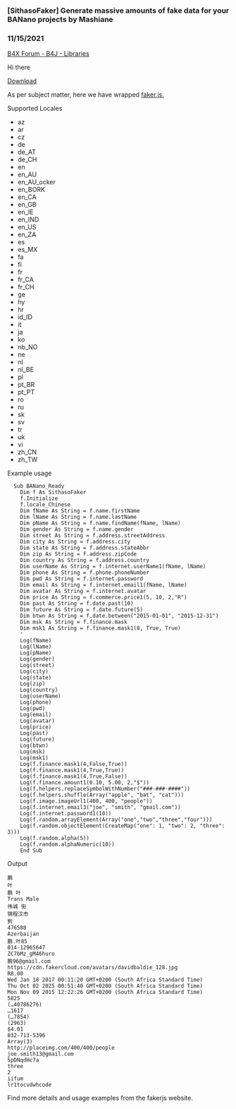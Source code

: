 ### [SithasoFaker] Generate massive amounts of fake data for your BANano projects by Mashiane
### 11/15/2021
[B4X Forum - B4J - Libraries](https://www.b4x.com/android/forum/threads/136031/)

Hi there  
  
[Download](https://github.com/Mashiane/SithasoFaker)  
  
As per subject matter, here we have wrapped [faker.js.](https://github.com/marak/Faker.js/)  
  
Supported Locales  

- az
- ar
- cz
- de
- de\_AT
- de\_CH
- en
- en\_AU
- en\_AU\_ocker
- en\_BORK
- en\_CA
- en\_GB
- en\_IE
- en\_IND
- en\_US
- en\_ZA
- es
- es\_MX
- fa
- fi
- fr
- fr\_CA
- fr\_CH
- ge
- hy
- hr
- id\_ID
- it
- ja
- ko
- nb\_NO
- ne
- nl
- nl\_BE
- pl
- pt\_BR
- pt\_PT
- ro
- ru
- sk
- sv
- tr
- uk
- vi
- zh\_CN
- zh\_TW

  
Example usage  
  

```B4X
  Sub BANano_Ready  
    Dim f As SithasoFaker  
    f.Initialize  
    f.locale_Chinese  
    Dim fName As String = f.name.firstName  
    Dim lName As String = f.name.lastName  
    Dim pName As String = f.name.findName(fName, lName)  
    Dim gender As String = f.name.gender  
    Dim street As String = f.address.streetAddress  
    Dim city As String = f.address.city  
    Dim state As String = f.address.stateAbbr  
    Dim zip As String = f.address.zipCode  
    Dim country As String = f.address.country  
    Dim userName As String = f.internet.userName1(fName, lName)  
    Dim phone As String = f.phone.phoneNumber  
    Dim pwd As String = f.internet.password  
    Dim email As String = f.internet.email1(fName, lName)  
    Dim avatar As String = f.internet.avatar  
    Dim price As String = f.commerce.price1(5, 10, 2,"R")  
    Dim past As String = f.date.past(10)  
    Dim future As String = f.date.future(5)  
    Dim btwn As String = f.date.between("2015-01-01", "2015-12-31")  
    Dim msk As String = f.finance.mask  
    Dim msk1 As String = f.finance.mask1(8, True, True)  
    '  
    Log(fName)  
    Log(lName)  
    Log(pName)  
    Log(gender)  
    Log(street)  
    Log(city)  
    Log(state)  
    Log(zip)  
    Log(country)  
    Log(userName)  
    Log(phone)  
    Log(pwd)  
    Log(email)  
    Log(avatar)  
    Log(price)  
    Log(past)  
    Log(future)  
    Log(btwn)  
    Log(msk)  
    Log(msk1)  
    Log(f.finance.mask1(4,False,True))  
    Log(f.finance.mask1(4,True,True))  
    Log(f.finance.mask1(4,True,False))  
    Log(f.finance.amount1(0.10, 5.00, 2,"$"))  
    Log(f.helpers.replaceSymbolWithNumber("###-###-####"))  
    Log(f.helpers.shuffle(Array("apple", "bat", "cat")))  
    Log(f.image.imageUrl1(400, 400, "people"))  
    Log(f.internet.email3("joe", "smith", "gmail.com"))  
    Log(f.internet.password1(10))  
    Log(f.random.arrayElement(Array("one","two","three","four")))  
    Log(f.random.objectElement(CreateMap("one": 1, "two": 2, "three": 3)))  
    Log(f.random.alpha(5))  
    Log(f.random.alphaNumeric(10))  
    End Sub
```

  
  
Output  
  

```B4X
鹏  
叶  
鹏 叶  
Trans Male  
伟诚 街  
锦程汉市  
黔  
476588  
Azerbaijan  
鹏.叶85  
014-12965647  
ZC7bMz_gM46huro  
鹏96@gmail.com  
https://cdn.fakercloud.com/avatars/davidbaldie_128.jpg  
R8.00  
Wed Jan 18 2017 00:11:20 GMT+0200 (South Africa Standard Time)  
Thu Oct 02 2025 00:51:40 GMT+0200 (South Africa Standard Time)  
Mon Nov 09 2015 12:22:26 GMT+0200 (South Africa Standard Time)  
5825  
(…40786276)  
…1617  
(…7854)  
(2963)  
$4.01  
832-713-5396  
Array(3)  
http://placeimg.com/400/400/people  
joe.smith13@gmail.com  
5pDNqdHc7a  
three  
2  
iifum  
lr1tocvdwhcode
```

  
  
Find more details and usage examples from the fakerjs website.